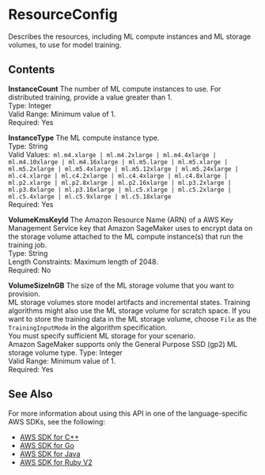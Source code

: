 # ResourceConfig<a name="API_ResourceConfig"></a>

Describes the resources, including ML compute instances and ML storage volumes, to use for model training\. 

## Contents<a name="API_ResourceConfig_Contents"></a>

 **InstanceCount**   <a name="SageMaker-Type-ResourceConfig-InstanceCount"></a>
The number of ML compute instances to use\. For distributed training, provide a value greater than 1\.   
Type: Integer  
Valid Range: Minimum value of 1\.  
Required: Yes

 **InstanceType**   <a name="SageMaker-Type-ResourceConfig-InstanceType"></a>
The ML compute instance type\.   
Type: String  
Valid Values:` ml.m4.xlarge | ml.m4.2xlarge | ml.m4.4xlarge | ml.m4.10xlarge | ml.m4.16xlarge | ml.m5.large | ml.m5.xlarge | ml.m5.2xlarge | ml.m5.4xlarge | ml.m5.12xlarge | ml.m5.24xlarge | ml.c4.xlarge | ml.c4.2xlarge | ml.c4.4xlarge | ml.c4.8xlarge | ml.p2.xlarge | ml.p2.8xlarge | ml.p2.16xlarge | ml.p3.2xlarge | ml.p3.8xlarge | ml.p3.16xlarge | ml.c5.xlarge | ml.c5.2xlarge | ml.c5.4xlarge | ml.c5.9xlarge | ml.c5.18xlarge`   
Required: Yes

 **VolumeKmsKeyId**   <a name="SageMaker-Type-ResourceConfig-VolumeKmsKeyId"></a>
The Amazon Resource Name \(ARN\) of a AWS Key Management Service key that Amazon SageMaker uses to encrypt data on the storage volume attached to the ML compute instance\(s\) that run the training job\.  
Type: String  
Length Constraints: Maximum length of 2048\.  
Required: No

 **VolumeSizeInGB**   <a name="SageMaker-Type-ResourceConfig-VolumeSizeInGB"></a>
The size of the ML storage volume that you want to provision\.   
ML storage volumes store model artifacts and incremental states\. Training algorithms might also use the ML storage volume for scratch space\. If you want to store the training data in the ML storage volume, choose `File` as the `TrainingInputMode` in the algorithm specification\.   
You must specify sufficient ML storage for your scenario\.   
 Amazon SageMaker supports only the General Purpose SSD \(gp2\) ML storage volume type\. 
Type: Integer  
Valid Range: Minimum value of 1\.  
Required: Yes

## See Also<a name="API_ResourceConfig_SeeAlso"></a>

For more information about using this API in one of the language\-specific AWS SDKs, see the following:
+  [AWS SDK for C\+\+](https://docs.aws.amazon.com/goto/SdkForCpp/sagemaker-2017-07-24/ResourceConfig) 
+  [AWS SDK for Go](https://docs.aws.amazon.com/goto/SdkForGoV1/sagemaker-2017-07-24/ResourceConfig) 
+  [AWS SDK for Java](https://docs.aws.amazon.com/goto/SdkForJava/sagemaker-2017-07-24/ResourceConfig) 
+  [AWS SDK for Ruby V2](https://docs.aws.amazon.com/goto/SdkForRubyV2/sagemaker-2017-07-24/ResourceConfig) 